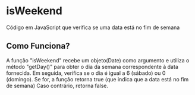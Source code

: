 # isWeekend
Código em JavaScript que verifica se uma data está no fim de semana

## Como Funciona?
A função "isWeekend" recebe um objeto(Date) como argumento e utiliza o método "getDay()" para obter o dia da semana correspondente à data fornecida.
Em seguida, verifica se o dia é igual a 6 (sábado) ou 0 (domingo).
Se for, a função retorna true (que indica que a data está no fim de semana)
Caso contrário, retorna false.

